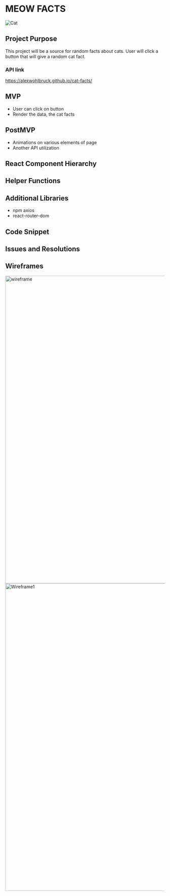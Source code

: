 # MEOW FACTS

![Cat](https://media.giphy.com/media/3oriO0OEd9QIDdllqo/giphy.gif)

## Project Purpose
This project will be a source for random facts about cats. User will click a button that will give a random cat fact. 

### API link
https://alexwohlbruck.github.io/cat-facts/

## MVP
- User can click on button 
- Render the data, the cat facts

## PostMVP
- Animations on various elements of page
- Another API utilization

## React Component Hierarchy

## Helper Functions

## Additional Libraries
- npm axios 
- react-router-dom

## Code Snippet

## Issues and Resolutions

## Wireframes


<img width="970" alt="wireframe" src="https://media.git.generalassemb.ly/user/20473/files/00629480-f1a1-11e9-8ceb-4c9de10b64ef">


<img width="970" alt="Wireframe1" src="https://user-images.githubusercontent.com/50682454/67121356-4d526500-f1b9-11e9-8217-868cda8c524d.png">
